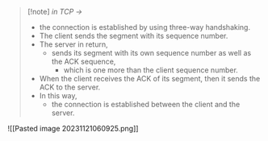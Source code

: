 >[!note] *in TCP ->*
>- the connection is established by using three-way handshaking. 
>- The client sends the segment with its sequence number.
>- The server in return,
>	- sends its segment with its own sequence number as well as the ACK sequence,
>		- which is one more than the client sequence number.
>- When the client receives the ACK of its segment, then it sends the ACK to the server.
>- In this way,
>	- the connection is established between the client and the server.

![[Pasted image 20231121060925.png]]